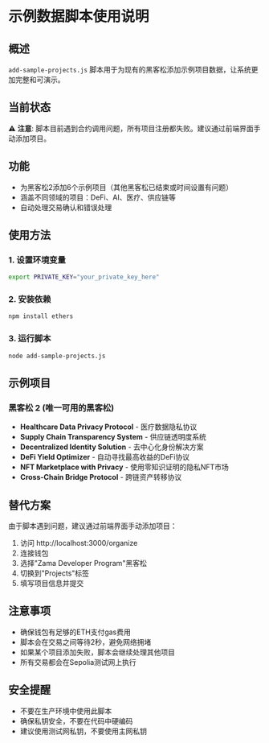 # 示例数据脚本使用说明

## 概述

`add-sample-projects.js` 脚本用于为现有的黑客松添加示例项目数据，让系统更加完整和可演示。

## 当前状态

⚠️ **注意**: 脚本目前遇到合约调用问题，所有项目注册都失败。建议通过前端界面手动添加项目。

## 功能

- 为黑客松2添加6个示例项目（其他黑客松已结束或时间设置有问题）
- 涵盖不同领域的项目：DeFi、AI、医疗、供应链等
- 自动处理交易确认和错误处理

## 使用方法

### 1. 设置环境变量

```bash
export PRIVATE_KEY="your_private_key_here"
```

### 2. 安装依赖

```bash
npm install ethers
```

### 3. 运行脚本

```bash
node add-sample-projects.js
```

## 示例项目

### 黑客松 2 (唯一可用的黑客松)
- **Healthcare Data Privacy Protocol** - 医疗数据隐私协议
- **Supply Chain Transparency System** - 供应链透明度系统
- **Decentralized Identity Solution** - 去中心化身份解决方案
- **DeFi Yield Optimizer** - 自动寻找最高收益的DeFi协议
- **NFT Marketplace with Privacy** - 使用零知识证明的隐私NFT市场
- **Cross-Chain Bridge Protocol** - 跨链资产转移协议

## 替代方案

由于脚本遇到问题，建议通过前端界面手动添加项目：

1. 访问 http://localhost:3000/organize
2. 连接钱包
3. 选择"Zama Developer Program"黑客松
4. 切换到"Projects"标签
5. 填写项目信息并提交

## 注意事项

- 确保钱包有足够的ETH支付gas费用
- 脚本会在交易之间等待2秒，避免网络拥堵
- 如果某个项目添加失败，脚本会继续处理其他项目
- 所有交易都会在Sepolia测试网上执行

## 安全提醒

- 不要在生产环境中使用此脚本
- 确保私钥安全，不要在代码中硬编码
- 建议使用测试网私钥，不要使用主网私钥
